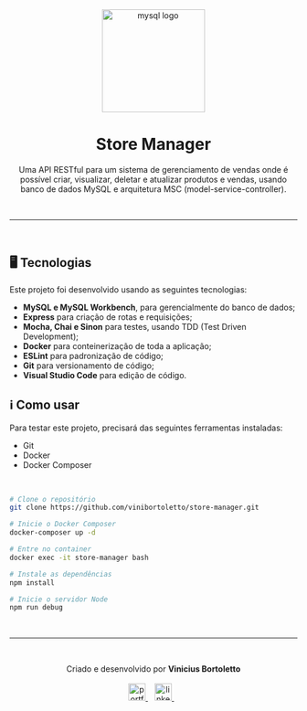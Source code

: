 <div align='center'>
  <img width="180px" alt="mysql logo" src="https://cdn-icons-png.flaticon.com/512/273/273177.png" />
  <h1>Store Manager</h1>
  <p>
    Uma API RESTful para um sistema de gerenciamento de vendas onde é possível criar, visualizar, deletar e atualizar produtos e vendas, usando banco de dados MySQL e arquitetura MSC (model-service-controller).
  </p>
</div>

<br /><hr /><br />

## 🖥️ Tecnologias
Este projeto foi desenvolvido usando as seguintes tecnologias:

-  **MySQL e MySQL Workbench**, para gerencialmente do banco de dados;
-  **Express** para criação de rotas e requisições;
-  **Mocha, Chai e Sinon** para testes, usando TDD (Test Driven Development);
-  **Docker** para conteinerização de toda a aplicação;
-  **ESLint** para padronização de código;
-  **Git** para versionamento de código;
-  **Visual Studio Code** para edição de código.

## ℹ️ Como usar
Para testar este projeto, precisará das seguintes ferramentas instaladas:

- Git
- Docker
- Docker Composer

<br/>

```bash
# Clone o repositório
git clone https://github.com/vinibortoletto/store-manager.git

# Inicie o Docker Composer
docker-composer up -d

# Entre no container
docker exec -it store-manager bash

# Instale as dependências
npm install

# Inicie o servidor Node
npm run debug

```

<br /><hr /><br />

<p align="center">
  Criado e desenvolvido por <b>Vinicius Bortoletto</b>
  <br/><br/>
  
  <a href="https://vinibortoletto.vercel.app/">
    <img alt="portfolio" height="30px" src="https://i.imgur.com/7lbNPnj.png" />
  </a>
  &nbsp;&nbsp;
  <a href="https://www.linkedin.com/in/vinicius-bortoletto/">
    <img alt="linkedIn" height="30px" src="https://i.imgur.com/TQRXxhT.png" />
  </a>
  &nbsp;&nbsp;
</p>

